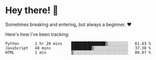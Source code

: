 # Hey there! 👋
Sometimes breaking and entering, but always a beginner. ❤️

Here's how I've been tracking:
<!--START_SECTION:waka-->

```text
Python       1 hr 20 mins    ███████████████▒░░░░░░░░░   61.83 %
JavaScript   48 mins         █████████▒░░░░░░░░░░░░░░░   37.30 %
HTML         1 min           ▒░░░░░░░░░░░░░░░░░░░░░░░░   00.87 %
```

<!--END_SECTION:waka-->
